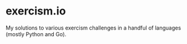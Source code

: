 # exercism.io
My solutions to various exercism challenges in a handful of languages (mostly Python and Go).
